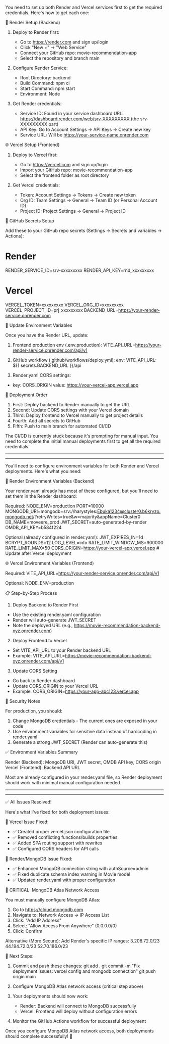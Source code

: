 You need to set up both Render and Vercel services first to get the required credentials. Here's how to get each one:

🚀 Render Setup (Backend)

1. Deploy to Render first:

   - Go to https://render.com and sign up/login
   - Click "New +" → "Web Service"
   - Connect your GitHub repo: movie-recommendation-app
   - Select the repository and branch main

2. Configure Render Service:

   - Root Directory: backend
   - Build Command: npm ci
   - Start Command: npm start
   - Environment: Node

3. Get Render credentials:

   - Service ID: Found in your service dashboard URL: https://dashboard.render.com/web/srv-XXXXXXXXX (the srv-XXXXXXXXX part)
   - API Key: Go to Account Settings → API Keys → Create new key
   - Service URL: Will be https://your-service-name.onrender.com

🌐 Vercel Setup (Frontend)

1. Deploy to Vercel first:

   - Go to https://vercel.com and sign up/login
   - Import your GitHub repo: movie-recommendation-app
   - Select the frontend folder as root directory

2. Get Vercel credentials:

   - Token: Account Settings → Tokens → Create new token
   - Org ID: Team Settings → General → Team ID (or Personal Account ID)
   - Project ID: Project Settings → General → Project ID

📝 GitHub Secrets Setup

Add these to your GitHub repo secrets (Settings → Secrets and variables → Actions):

# Render

RENDER_SERVICE_ID=srv-xxxxxxxxx
RENDER_API_KEY=rnd_xxxxxxxxx

# Vercel

VERCEL_TOKEN=xxxxxxxxx
VERCEL_ORG_ID=xxxxxxxxx
VERCEL_PROJECT_ID=prj_xxxxxxxxx
BACKEND_URL=https://your-render-service.onrender.com

🔧 Update Environment Variables

Once you have the Render URL, update:

1. Frontend production env (.env.production):
   VITE_API_URL=https://your-render-service.onrender.com/api/v1

2. GitHub workflow (.github/workflows/deploy.yml):
   env:
   VITE_API_URL: ${{ secrets.BACKEND_URL }}/api

3. Render.yaml CORS settings:

- key: CORS_ORIGIN
  value: https://your-vercel-app.vercel.app

🚦 Deployment Order

1. First: Deploy backend to Render manually to get the URL
2. Second: Update CORS settings with your Vercel domain
3. Third: Deploy frontend to Vercel manually to get project details
4. Fourth: Add all secrets to GitHub
5. Fifth: Push to main branch for automated CI/CD

The CI/CD is currently stuck because it's prompting for manual input. You need to complete the initial manual deployments first
to get all the required credentials.

---

---

You'll need to configure environment variables for both Render and Vercel deployments. Here's what you need:

🚀 Render Environment Variables (Backend)

Your render.yaml already has most of these configured, but you'll need to set them in the Render dashboard:

Required:
NODE_ENV=production
PORT=10000
MONGODB_URI=mongodb+srv://harystyles:Ebuka1234@cluster0.b6kryzo.mongodb.net/?retryWrites=true&w=majority&appName=Cluster0
DB_NAME=moveere_prod
JWT_SECRET=auto-generated-by-render
OMDB_API_KEY=b584f224

Optional (already configured in render.yaml):
JWT_EXPIRES_IN=1d
BCRYPT_ROUNDS=12
LOG_LEVEL=info
RATE_LIMIT_WINDOW_MS=900000
RATE_LIMIT_MAX=50
CORS_ORIGIN=https://your-vercel-app.vercel.app # Update after Vercel deployment

🌐 Vercel Environment Variables (Frontend)

Required:
VITE_API_URL=https://your-render-service.onrender.com/api/v1

Optional:
NODE_ENV=production

📋 Step-by-Step Process

1. Deploy Backend to Render First

- Use the existing render.yaml configuration
- Render will auto-generate JWT_SECRET
- Note the deployed URL (e.g., https://movie-recommendation-backend-xyz.onrender.com)

2. Deploy Frontend to Vercel

- Set VITE_API_URL to your Render backend URL
- Example: VITE_API_URL=https://movie-recommendation-backend-xyz.onrender.com/api/v1

3. Update CORS Setting

- Go back to Render dashboard
- Update CORS_ORIGIN to your Vercel URL
- Example: CORS_ORIGIN=https://your-app-abc123.vercel.app

🔐 Security Notes

For production, you should:

1. Change MongoDB credentials - The current ones are exposed in your code
2. Use environment variables for sensitive data instead of hardcoding in render.yaml
3. Generate a strong JWT_SECRET (Render can auto-generate this)

✅ Environment Variables Summary

Render (Backend): MongoDB URI, JWT secret, OMDB API key, CORS origin
Vercel (Frontend): Backend API URL

Most are already configured in your render.yaml file, so Render deployment should work with minimal manual configuration
needed.

---

---

✅ All Issues Resolved!

Here's what I've fixed for both deployment issues:

🔧 Vercel Issue Fixed:

- ✅ Created proper vercel.json configuration file
- ✅ Removed conflicting functions/builds properties
- ✅ Added SPA routing support with rewrites
- ✅ Configured CORS headers for API calls

🔧 Render/MongoDB Issue Fixed:

- ✅ Enhanced MongoDB connection string with authSource=admin
- ✅ Fixed duplicate schema index warning in Movie model
- ✅ Updated render.yaml with proper configuration

🚨 CRITICAL: MongoDB Atlas Network Access

You must manually configure MongoDB Atlas:

1. Go to https://cloud.mongodb.com
2. Navigate to: Network Access → IP Access List
3. Click: "Add IP Address"
4. Select: "Allow Access From Anywhere" (0.0.0.0/0)
5. Click: Confirm

Alternative (More Secure): Add Render's specific IP ranges:
3.208.72.0/23
44.194.72.0/23
52.70.186.0/23

🚀 Next Steps:

1. Commit and push these changes:
   git add .
   git commit -m "Fix deployment issues: vercel config and mongodb connection"
   git push origin main

2. Configure MongoDB Atlas network access (critical step above)
3. Your deployments should now work:


    - Render: Backend will connect to MongoDB successfully
    - Vercel: Frontend will deploy without configuration errors

4. Monitor the GitHub Actions workflow for successful deployment

Once you configure MongoDB Atlas network access, both deployments should complete successfully! 🎉
